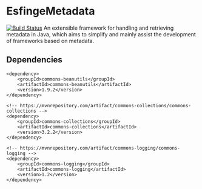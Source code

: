 # EsfingeMetadata
[![Build Status](https://travis-ci.org/EsfingeFramework/metadata.svg?branch=master)](https://travis-ci.org/EsfingeFramework/metadata)
An extensible framework for handling and retrieving metadata in Java, which aims to simplify and mainly assist the development of frameworks based on metadata.

## Dependencies 
```<!-- https://mvnrepository.com/artifact/commons-beanutils/commons-beanutils -->
<dependency>
    <groupId>commons-beanutils</groupId>
    <artifactId>commons-beanutils</artifactId>
    <version>1.9.2</version>
</dependency>

<!-- https://mvnrepository.com/artifact/commons-collections/commons-collections -->
<dependency>
    <groupId>commons-collections</groupId>
    <artifactId>commons-collections</artifactId>
    <version>3.2.2</version>
</dependency>

<!-- https://mvnrepository.com/artifact/commons-logging/commons-logging -->
<dependency>
    <groupId>commons-logging</groupId>
    <artifactId>commons-logging</artifactId>
    <version>1.2</version>
</dependency>
```

